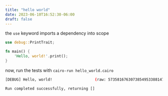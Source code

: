 ```yaml
---
title: "hello world"
date: 2023-06-10T16:52:30-06:00
draft: false
---
```


the `use` keyword imports a dependency into scope

```rust {.codebox}
use debug::PrintTrait;

fn main() {
    'Hello, world!'.print();
}
```

now, run the tests with `cairo-run hello_world.cairo`

```bash
[DEBUG] Hello, world!                   (raw: 5735816763073854953388147237921)

Run completed successfully, returning []
```